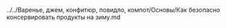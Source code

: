 ../../Варенье, джем, конфитюр, повидло, компот/Основы/Как безопасно консервировать продукты на зиму.md
